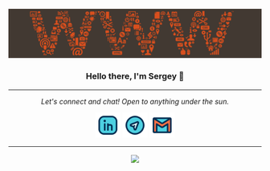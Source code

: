 ![](https://github.com/Znichu/Znichu/blob/master/header.png)

<h3 align="center">Hello there, I'm Sergey 👋</h3>

<hr>
<p align="center">
  <i>Let's connect and chat! Open to anything under the sun.</i>

  <p align="center">
    <a href="https://www.linkedin.com/in/sergey-neplashov" alt="Linkedin"><img width="50px" src="https://github.com/Znichu/Znichu/blob/master/008-linkedin.svg"></a>
    <a href="https://t.me/Znichu" alt="Telegram"><img width="50px" src="https://github.com/Znichu/Znichu/blob/master/017-telegram.svg"></a>
    <a href="mailto:sergeyznich@gmail.com" alt="Contact me"><img width="50px" src="https://github.com/Znichu/Znichu/blob/master/005-gmail.svg"></a>
  </p>
</p>
<hr>

<p align="center">
<img align="center" src="https://github-readme-stats.vercel.app/api?username=Znichu&show_icons=true&line_height=21&theme=nord"/>
</p>
